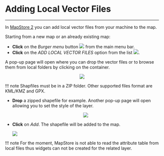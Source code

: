 # Adding Local Vector Files
***************************

In [MapStore 2](https://mapstore2.geo-solutions.it/mapstore/#/) you can add local vector files from your machine to the map.

Starting from a new map or an already existing map:

* **Click** on the *Burger menu* button <img src="../img/burger.png" style="max-width:25px;" /> from the main menu bar.
* **Click** on the *ADD LOCAL VECTOR FILES* option from the list <img src="../img/local-files.png" style="max-width:170px;" />.

A pop-up page will open where you can drop the vector files or to browse them from local folders by clicking on the container.

<p align = "center" ><img src="../img/add-files.png" style="max-width:300px;"  /> </p>


!!! note
    Shapfiles must be in a ZIP folder. Other supported files format are KML/KMZ and GPX.



* **Drop** a zipped shapefile for example. Another pop-up page will open allowing you to set the style of the layer.

     <p align = "center" ><img src="../img/style-shapefile.png" style="max-width:300px;"  /> </p>

* **Click** on *Add*. The shapefile will be added to the map.

     <img src="../img/map-localfile.png" style="max-width:600px;"  />


!!! note
    For the moment, MapStore is not able to read the attribute table from local files thus widgets can not be created for the related layer.

